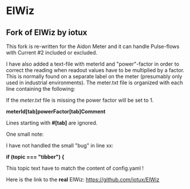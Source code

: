 # ElWiz

## Fork of ElWiz by iotux

This fork is re-written for the Aidon Meter and it can handle Pulse-flows with Current #2 included or excluded.

I have also added a text-file with meterId and "power"-factor in order to correct the reading when readout values have to be multiplied by a factor. This is normally found on a separate label on the meter (presumably only used in industrial environments).
The meter.txt file is organized with each line containing the following:

If the *meter.txt* file is missing the power factor will be set to 1.

**meterId[tab]powerFactor[tab]Comment**

Lines starting with **#[tab]** are ignored.

One small note:

I have not handled the small "bug" in line xx:

**if (topic === "tibber") {**

This topic text have to match the content of config.yaml !

Here is the link to the **real** ElWiz: https://github.com/iotux/ElWiz
